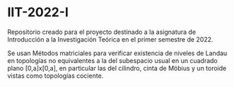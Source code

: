 # IIT-2022-I
Repositorio creado para el proyecto destinado a la asignatura de Introducción a la Investigación Teórica en el primer semestre de 2022.

Se usan Métodos matriciales para verificar existencia de niveles de Landau en topologías no equivalentes a la del subespacio usual en un cuadrado plano [0,a]x[0,a], en particular las del cilindro, cinta de Möbius y un toroide vistas como topologías cociente.

